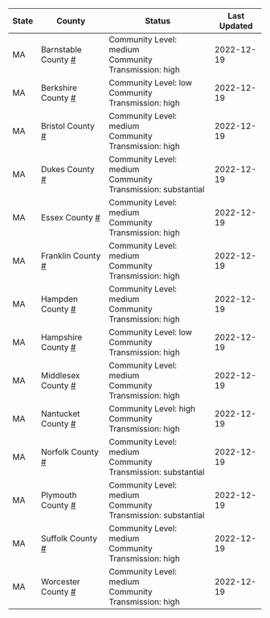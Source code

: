 State | County | Status | Last Updated
--- | --- | --- | --- 
MA | Barnstable County <a href="#barnstable_county">#</a> | <a name="barnstable_county"></a>Community Level: medium<br/>Community Transmission: high | 2022-12-19
MA | Berkshire County <a href="#berkshire_county">#</a> | <a name="berkshire_county"></a>Community Level: low<br/>Community Transmission: high | 2022-12-19
MA | Bristol County <a href="#bristol_county">#</a> | <a name="bristol_county"></a>Community Level: medium<br/>Community Transmission: high | 2022-12-19
MA | Dukes County <a href="#dukes_county">#</a> | <a name="dukes_county"></a>Community Level: medium<br/>Community Transmission: substantial | 2022-12-19
MA | Essex County <a href="#essex_county">#</a> | <a name="essex_county"></a>Community Level: medium<br/>Community Transmission: high | 2022-12-19
MA | Franklin County <a href="#franklin_county">#</a> | <a name="franklin_county"></a>Community Level: medium<br/>Community Transmission: high | 2022-12-19
MA | Hampden County <a href="#hampden_county">#</a> | <a name="hampden_county"></a>Community Level: medium<br/>Community Transmission: high | 2022-12-19
MA | Hampshire County <a href="#hampshire_county">#</a> | <a name="hampshire_county"></a>Community Level: low<br/>Community Transmission: high | 2022-12-19
MA | Middlesex County <a href="#middlesex_county">#</a> | <a name="middlesex_county"></a>Community Level: medium<br/>Community Transmission: high | 2022-12-19
MA | Nantucket County <a href="#nantucket_county">#</a> | <a name="nantucket_county"></a>Community Level: high<br/>Community Transmission: high | 2022-12-19
MA | Norfolk County <a href="#norfolk_county">#</a> | <a name="norfolk_county"></a>Community Level: medium<br/>Community Transmission: substantial | 2022-12-19
MA | Plymouth County <a href="#plymouth_county">#</a> | <a name="plymouth_county"></a>Community Level: medium<br/>Community Transmission: substantial | 2022-12-19
MA | Suffolk County <a href="#suffolk_county">#</a> | <a name="suffolk_county"></a>Community Level: medium<br/>Community Transmission: high | 2022-12-19
MA | Worcester County <a href="#worcester_county">#</a> | <a name="worcester_county"></a>Community Level: medium<br/>Community Transmission: high | 2022-12-19
